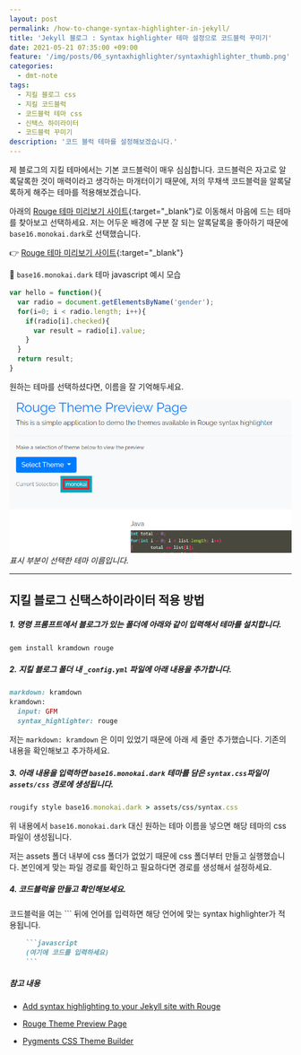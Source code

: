```yaml
---
layout: post
permalink: /how-to-change-syntax-highlighter-in-jekyll/
title: 'Jekyll 블로그 : Syntax highlighter 테마 설정으로 코드블럭 꾸미기'
date: 2021-05-21 07:35:00 +09:00
feature: '/img/posts/06_syntaxhighlighter/syntaxhighlighter_thumb.png'
categories:
  - dmt-note
tags:
  - 지킬 블로그 css
  - 지킬 코드블럭
  - 코드블럭 테마 css
  - 신택스 하이라이터
  - 코드블럭 꾸미기
description: '코드 블럭 테마를 설정해보겠습니다.'
---
```


제 블로그의 지킬 테마에서는 기본 코드블럭이 매우 심심합니다. 코드블럭은 자고로 알록달록한 것이 매력이라고 생각하는 마개터이기 때문에, 저의 무채색 코드블럭을 알록달록하게 해주는 테마를 적용해보겠습니다.

아래의 [Rouge 테마 미리보기 사이트](https://spsarolkar.github.io/rouge-theme-preview/){:target="_blank"}로 이동해서 마음에 드는 테마를 찾아보고 선택하세요. 저는 어두운 배경에 구분 잘 되는 알록달록을 좋아하기 때문에 `base16.monokai.dark`로 선택했습니다.

👉 [Rouge 테마 미리보기 사이트](https://spsarolkar.github.io/rouge-theme-preview/){:target="_blank"}

🔻 `base16.monokai.dark` 테마 javascript 예시 모습

``` javascript
var hello = function(){
  var radio = document.getElementsByName('gender');
  for(i=0; i < radio.length; i++){
    if(radio[i].checked){
      var result = radio[i].value;
    }
  }
  return result;
}
```

원하는 테마를 선택하셨다면, 이름을 잘 기억해두세요.

![rouge theme preview](/img/posts/06_syntaxhighlighter/syntax_preview.PNG)*표시 부분이 선택한 테마 이름입니다.*

---

## 지킬 블로그 신택스하이라이터 적용 방법

##### 1. 명령 프롬프트에서 블로그가 있는 폴더에 아래와 같이 입력해서 테마를 설치합니다.

```ruby
gem install kramdown rouge
```

##### 2. 지킬 블로그 폴더 내 `_config.yml` 파일에 아래 내용을 추가합니다.

```ruby
markdown: kramdown
kramdown:
  input: GFM
  syntax_highlighter: rouge
```

저는 `markdown: kramdown` 은 이미 있었기 때문에 아래 세 줄만 추가했습니다. 기존의 내용을 확인해보고 추가하세요.

##### 3. 아래 내용을 입력하면 `base16.monokai.dark` 테마를 담은 `syntax.css`파일이 `assets/css` 경로에 생성됩니다.

```ruby
rougify style base16.monokai.dark > assets/css/syntax.css
```

위 내용에서 `base16.monokai.dark` 대신 원하는 테마 이름을 넣으면 해당 테마의 css 파일이 생성됩니다.

저는 assets 폴더 내부에 css 폴더가 없었기 때문에 css 폴더부터 만들고 실행했습니다. 본인에게 맞는 파일 경로를 확인하고 필요하다면 경로를 생성해서 설정하세요.

##### 4. 코드블럭을 만들고 확인해보세요.

코드블럭을 여는 ``` 뒤에 언어를 입력하면 해당 언어에 맞는 syntax highlighter가 적용됩니다.

```ruby
    ```javascript
    (여기에 코드를 입력하세요)
    ```
```

##### 참고 내용

* [Add syntax highlighting to your Jekyll site with Rouge](https://bnhr.xyz/2017/03/25/add-syntax-highlighting-to-your-jekyll-site-with-rouge.html)

* [Rouge Theme Preview Page](https://spsarolkar.github.io/rouge-theme-preview/)

* [Pygments CSS Theme Builder](http://jwarby.github.io/jekyll-pygments-themes/builder.html)
